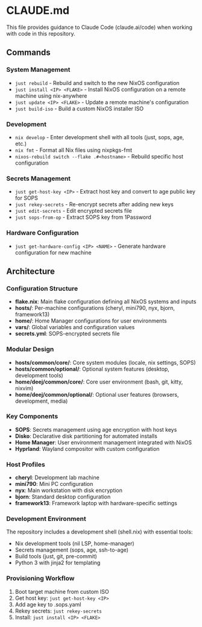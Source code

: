 # CLAUDE.md

This file provides guidance to Claude Code (claude.ai/code) when working with code in this repository.

## Commands

### System Management
- `just rebuild` - Rebuild and switch to the new NixOS configuration
- `just install <IP> <FLAKE>` - Install NixOS configuration on a remote machine using nix-anywhere
- `just update <IP> <FLAKE>` - Update a remote machine's configuration
- `just build-iso` - Build a custom NixOS installer ISO

### Development
- `nix develop` - Enter development shell with all tools (just, sops, age, etc.)
- `nix fmt` - Format all Nix files using nixpkgs-fmt
- `nixos-rebuild switch --flake .#<hostname>` - Rebuild specific host configuration

### Secrets Management
- `just get-host-key <IP>` - Extract host key and convert to age public key for SOPS
- `just rekey-secrets` - Re-encrypt secrets after adding new keys
- `just edit-secrets` - Edit encrypted secrets file
- `just sops-from-op` - Extract SOPS key from 1Password

### Hardware Configuration
- `just get-hardware-config <IP> <NAME>` - Generate hardware configuration for new machine

## Architecture

### Configuration Structure
- **flake.nix**: Main flake configuration defining all NixOS systems and inputs
- **hosts/**: Per-machine configurations (cheryl, mini790, nyx, bjorn, framework13)
- **home/**: Home Manager configurations for user environments
- **vars/**: Global variables and configuration values
- **secrets.yml**: SOPS-encrypted secrets file

### Modular Design
- **hosts/common/core/**: Core system modules (locale, nix settings, SOPS)
- **hosts/common/optional/**: Optional system features (desktop, development tools)
- **home/deej/common/core/**: Core user environment (bash, git, kitty, nixvim)
- **home/deej/common/optional/**: Optional user features (browsers, development, media)

### Key Components
- **SOPS**: Secrets management using age encryption with host keys
- **Disko**: Declarative disk partitioning for automated installs
- **Home Manager**: User environment management integrated with NixOS
- **Hyprland**: Wayland compositor with custom configuration

### Host Profiles
- **cheryl**: Development lab machine
- **mini790**: Mini PC configuration
- **nyx**: Main workstation with disk encryption
- **bjorn**: Standard desktop configuration
- **framework13**: Framework laptop with hardware-specific settings

### Development Environment
The repository includes a development shell (shell.nix) with essential tools:
- Nix development tools (nil LSP, home-manager)
- Secrets management (sops, age, ssh-to-age)
- Build tools (just, git, pre-commit)
- Python 3 with jinja2 for templating

### Provisioning Workflow
1. Boot target machine from custom ISO
2. Get host key: `just get-host-key <IP>`
3. Add age key to .sops.yaml
4. Rekey secrets: `just rekey-secrets`
5. Install: `just install <IP> <FLAKE>`